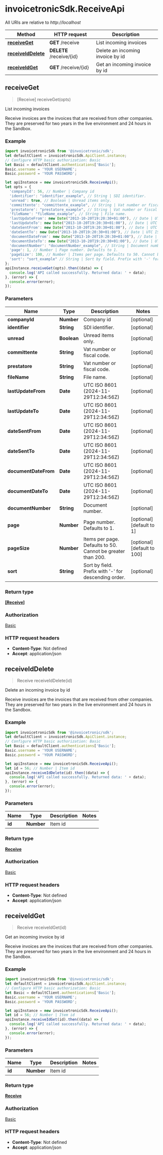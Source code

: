 # invoicetronicSdk.ReceiveApi

All URIs are relative to *http://localhost*

Method | HTTP request | Description
------------- | ------------- | -------------
[**receiveGet**](ReceiveApi.md#receiveGet) | **GET** /receive | List incoming invoices
[**receiveIdDelete**](ReceiveApi.md#receiveIdDelete) | **DELETE** /receive/{id} | Delete an incoming invoice by id
[**receiveIdGet**](ReceiveApi.md#receiveIdGet) | **GET** /receive/{id} | Get an incoming invoice by id



## receiveGet

> [Receive] receiveGet(opts)

List incoming invoices

Receive invoices are the invoices that are received from other companies. They are preserved for two years in the live environment and 24 hours in the Sandbox.

### Example

```javascript
import invoicetronicSdk from '@invoicetronic/sdk';
let defaultClient = invoicetronicSdk.ApiClient.instance;
// Configure HTTP basic authorization: Basic
let Basic = defaultClient.authentications['Basic'];
Basic.username = 'YOUR USERNAME';
Basic.password = 'YOUR PASSWORD';

let apiInstance = new invoicetronicSdk.ReceiveApi();
let opts = {
  'companyId': 56, // Number | Company id
  'identifier': "identifier_example", // String | SDI identifier.
  'unread': true, // Boolean | Unread items only.
  'committente': "committente_example", // String | Vat number or fiscal code.
  'prestatore': "prestatore_example", // String | Vat number or fiscal code.
  'fileName': "fileName_example", // String | File name.
  'lastUpdateFrom': new Date("2013-10-20T19:20:30+01:00"), // Date | UTC ISO 8601 (2024-11-29T12:34:56Z)
  'lastUpdateTo': new Date("2013-10-20T19:20:30+01:00"), // Date | UTC ISO 8601 (2024-11-29T12:34:56Z)
  'dateSentFrom': new Date("2013-10-20T19:20:30+01:00"), // Date | UTC ISO 8601 (2024-11-29T12:34:56Z)
  'dateSentTo': new Date("2013-10-20T19:20:30+01:00"), // Date | UTC ISO 8601 (2024-11-29T12:34:56Z)
  'documentDateFrom': new Date("2013-10-20T19:20:30+01:00"), // Date | UTC ISO 8601 (2024-11-29T12:34:56Z)
  'documentDateTo': new Date("2013-10-20T19:20:30+01:00"), // Date | UTC ISO 8601 (2024-11-29T12:34:56Z)
  'documentNumber': "documentNumber_example", // String | Document number.
  'page': 1, // Number | Page number. Defaults to 1.
  'pageSize': 100, // Number | Items per page. Defaults to 50. Cannot be greater than 200.
  'sort': "sort_example" // String | Sort by field. Prefix with '-' for descending order.
};
apiInstance.receiveGet(opts).then((data) => {
  console.log('API called successfully. Returned data: ' + data);
}, (error) => {
  console.error(error);
});

```

### Parameters


Name | Type | Description  | Notes
------------- | ------------- | ------------- | -------------
 **companyId** | **Number**| Company id | [optional] 
 **identifier** | **String**| SDI identifier. | [optional] 
 **unread** | **Boolean**| Unread items only. | [optional] 
 **committente** | **String**| Vat number or fiscal code. | [optional] 
 **prestatore** | **String**| Vat number or fiscal code. | [optional] 
 **fileName** | **String**| File name. | [optional] 
 **lastUpdateFrom** | **Date**| UTC ISO 8601 (2024-11-29T12:34:56Z) | [optional] 
 **lastUpdateTo** | **Date**| UTC ISO 8601 (2024-11-29T12:34:56Z) | [optional] 
 **dateSentFrom** | **Date**| UTC ISO 8601 (2024-11-29T12:34:56Z) | [optional] 
 **dateSentTo** | **Date**| UTC ISO 8601 (2024-11-29T12:34:56Z) | [optional] 
 **documentDateFrom** | **Date**| UTC ISO 8601 (2024-11-29T12:34:56Z) | [optional] 
 **documentDateTo** | **Date**| UTC ISO 8601 (2024-11-29T12:34:56Z) | [optional] 
 **documentNumber** | **String**| Document number. | [optional] 
 **page** | **Number**| Page number. Defaults to 1. | [optional] [default to 1]
 **pageSize** | **Number**| Items per page. Defaults to 50. Cannot be greater than 200. | [optional] [default to 100]
 **sort** | **String**| Sort by field. Prefix with &#39;-&#39; for descending order. | [optional] 

### Return type

[**[Receive]**](Receive.md)

### Authorization

[Basic](../README.md#Basic)

### HTTP request headers

- **Content-Type**: Not defined
- **Accept**: application/json


## receiveIdDelete

> Receive receiveIdDelete(id)

Delete an incoming invoice by id

Receive invoices are the invoices that are received from other companies. They are preserved for two years in the live environment and 24 hours in the Sandbox.

### Example

```javascript
import invoicetronicSdk from '@invoicetronic/sdk';
let defaultClient = invoicetronicSdk.ApiClient.instance;
// Configure HTTP basic authorization: Basic
let Basic = defaultClient.authentications['Basic'];
Basic.username = 'YOUR USERNAME';
Basic.password = 'YOUR PASSWORD';

let apiInstance = new invoicetronicSdk.ReceiveApi();
let id = 56; // Number | Item id
apiInstance.receiveIdDelete(id).then((data) => {
  console.log('API called successfully. Returned data: ' + data);
}, (error) => {
  console.error(error);
});

```

### Parameters


Name | Type | Description  | Notes
------------- | ------------- | ------------- | -------------
 **id** | **Number**| Item id | 

### Return type

[**Receive**](Receive.md)

### Authorization

[Basic](../README.md#Basic)

### HTTP request headers

- **Content-Type**: Not defined
- **Accept**: application/json


## receiveIdGet

> Receive receiveIdGet(id)

Get an incoming invoice by id

Receive invoices are the invoices that are received from other companies. They are preserved for two years in the live environment and 24 hours in the Sandbox.

### Example

```javascript
import invoicetronicSdk from '@invoicetronic/sdk';
let defaultClient = invoicetronicSdk.ApiClient.instance;
// Configure HTTP basic authorization: Basic
let Basic = defaultClient.authentications['Basic'];
Basic.username = 'YOUR USERNAME';
Basic.password = 'YOUR PASSWORD';

let apiInstance = new invoicetronicSdk.ReceiveApi();
let id = 56; // Number | Item id
apiInstance.receiveIdGet(id).then((data) => {
  console.log('API called successfully. Returned data: ' + data);
}, (error) => {
  console.error(error);
});

```

### Parameters


Name | Type | Description  | Notes
------------- | ------------- | ------------- | -------------
 **id** | **Number**| Item id | 

### Return type

[**Receive**](Receive.md)

### Authorization

[Basic](../README.md#Basic)

### HTTP request headers

- **Content-Type**: Not defined
- **Accept**: application/json

